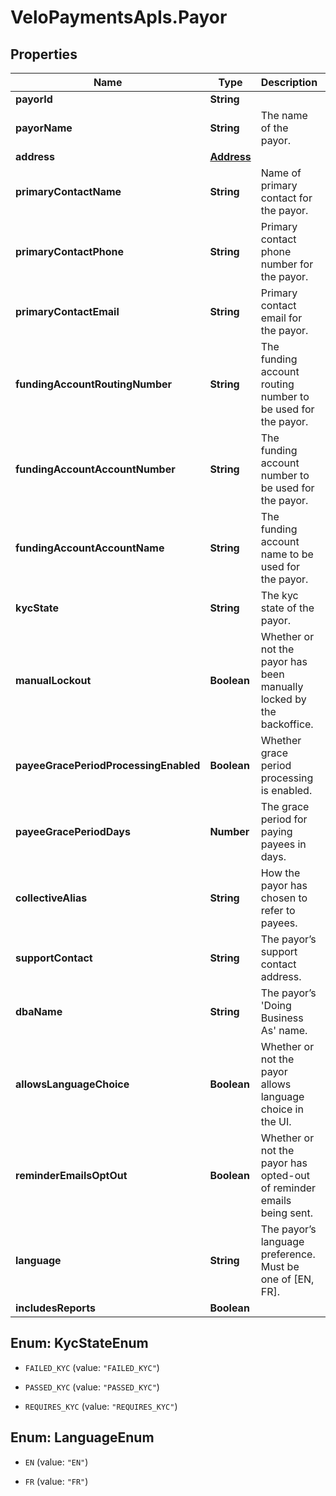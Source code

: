 # VeloPaymentsApIs.Payor

## Properties
Name | Type | Description | Notes
------------ | ------------- | ------------- | -------------
**payorId** | **String** |  | [optional] 
**payorName** | **String** | The name of the payor. | 
**address** | [**Address**](Address.md) |  | [optional] 
**primaryContactName** | **String** | Name of primary contact for the payor. | [optional] 
**primaryContactPhone** | **String** | Primary contact phone number for the payor. | [optional] 
**primaryContactEmail** | **String** | Primary contact email for the payor. | [optional] 
**fundingAccountRoutingNumber** | **String** | The funding account routing number to be used for the payor. | [optional] 
**fundingAccountAccountNumber** | **String** | The funding account number to be used for the payor. | [optional] 
**fundingAccountAccountName** | **String** | The funding account name to be used for the payor. | [optional] 
**kycState** | **String** | The kyc state of the payor. | [optional] 
**manualLockout** | **Boolean** | Whether or not the payor has been manually locked by the backoffice. | [optional] 
**payeeGracePeriodProcessingEnabled** | **Boolean** | Whether grace period processing is enabled. | [optional] 
**payeeGracePeriodDays** | **Number** | The grace period for paying payees in days. | [optional] 
**collectiveAlias** | **String** | How the payor has chosen to refer to payees. | [optional] 
**supportContact** | **String** | The payor’s support contact address. | [optional] 
**dbaName** | **String** | The payor’s &#39;Doing Business As&#39; name. | [optional] 
**allowsLanguageChoice** | **Boolean** | Whether or not the payor allows language choice in the UI. | [optional] 
**reminderEmailsOptOut** | **Boolean** | Whether or not the payor has opted-out of reminder emails being sent. | [optional] 
**language** | **String** | The payor’s language preference. Must be one of [EN, FR]. | [optional] 
**includesReports** | **Boolean** |  | [optional] 


<a name="KycStateEnum"></a>
## Enum: KycStateEnum


* `FAILED_KYC` (value: `"FAILED_KYC"`)

* `PASSED_KYC` (value: `"PASSED_KYC"`)

* `REQUIRES_KYC` (value: `"REQUIRES_KYC"`)




<a name="LanguageEnum"></a>
## Enum: LanguageEnum


* `EN` (value: `"EN"`)

* `FR` (value: `"FR"`)




